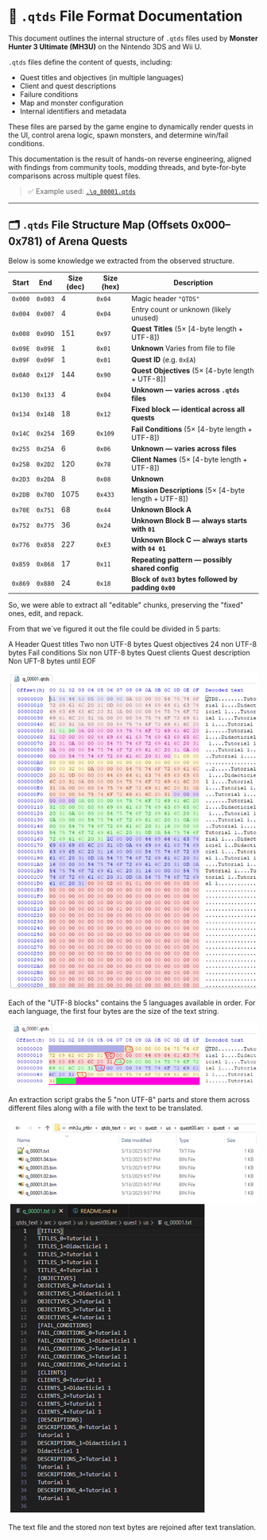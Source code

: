 # 🧾 `.qtds` File Format Documentation

This document outlines the internal structure of `.qtds` files used by **Monster Hunter 3 Ultimate (MH3U)** on the Nintendo 3DS and Wii U.

`.qtds` files define the content of quests, including:
- Quest titles and objectives (in multiple languages)
- Client and quest descriptions
- Failure conditions
- Map and monster configuration
- Internal identifiers and metadata

These files are parsed by the game engine to dynamically render quests in the UI, control arena logic, spawn monsters, and determine win/fail conditions.

This documentation is the result of hands-on reverse engineering, aligned with findings from community tools, modding threads, and byte-for-byte comparisons across multiple quest files.

> ✅ Example used: [`.\q_00001.qtds`](./q_00001.qtds)

---

## 🗂 `.qtds` File Structure Map (Offsets 0x000–0x781) of Arena Quests

Below is some knowledge we extracted from the observed structure.

| Start   | End     | Size (dec) | Size (hex) | Description                                      |
|---------|---------|------------|------------|--------------------------------------------------|
| `0x000` | `0x003` | 4          | `0x04`     | Magic header `"QTDS"`                           |
| `0x004` | `0x007` | 4          | `0x04`     | Entry count or unknown (likely unused)          |
| `0x008` | `0x09D` | 151        | `0x97`     | **Quest Titles** (5× [4-byte length + UTF-8])   |
| `0x09E` | `0x09E` | 1          | `0x01`     | **Unknown** Varies from file to file            |
| `0x09F` | `0x09F` | 1          | `0x01`     | **Quest ID** (e.g. `0xEA`)                      |
| `0x0A0` | `0x12F` | 144        | `0x90`     | **Quest Objectives** (5× [4-byte length + UTF-8]) |
| `0x130` | `0x133` | 4          | `0x04`     | **Unknown — varies across `.qtds` files**       |
| `0x134` | `0x14B` | 18         | `0x12`     | **Fixed block — identical across all quests**   |
| `0x14C` | `0x254` | 169        | `0x109`    | **Fail Conditions** (5× [4-byte length + UTF-8])|
| `0x255` | `0x25A` | 6          | `0x06`     | **Unknown — varies across files**               |
| `0x25B` | `0x2D2` | 120        | `0x78`     | **Client Names** (5× [4-byte length + UTF-8])   |
| `0x2D3` | `0x2DA` | 8          | `0x08`     | **Unknown**                           |
| `0x2DB` | `0x70D` | 1075       | `0x433`    | **Mission Descriptions** (5× [4-byte length + UTF-8]) |
| `0x70E` | `0x751` | 68         | `0x44`     | **Unknown Block A**                             |
| `0x752` | `0x775` | 36         | `0x24`     | **Unknown Block B — always starts with `01`**   |
| `0x776` | `0x858` | 227        | `0xE3`     | **Unknown Block C — always starts with `04 01`**|
| `0x859` | `0x868` | 17         | `0x11`     | **Repeating pattern — possibly shared config**  |
| `0x869` | `0x880` | 24         | `0x18`     | **Block of `0x03` bytes followed by padding `0x00`** |

So, we were able to extract all "editable" chunks, preserving the "fixed" ones, edit, and repack.

From that we´ve figured it out the file could be divided in 5 parts:

A Header
Quest titles
Two non UTF-8 bytes
Quest objectives
24 non UTF-8 bytes
Fail conditions
Six non UTF-8 bytes
Quest clients
Quest description
Non UFT-8 bytes until EOF

<div style="background-color: #ffffff; display: inline-block; padding: 4px;">
  <img src="./images/example1.png" alt="example1.png">
</div>

Each of the "UTF-8 blocks" contains the 5 languages available in order. For each language, the first
four bytes are the size of the text string.

<div style="background-color: #ffffff; display: inline-block; padding: 4px;">
  <img src="./images/example2.png" alt="example2.png">
</div>

An extraction script grabs the 5 "non UTF-8" parts and store them across different files along with a
file with the text to be translated.

<div style="background-color: #ffffff; display: inline-block; padding: 4px;">
  <img src="./images/example3.png" alt="example3.png">
</div>

<div style="background-color: #ffffff; display: inline-block; padding: 4px;">
  <img src="./images/example4.png" alt="example4.png">
</div>

The text file and the stored non text bytes are rejoined after text translation.